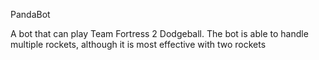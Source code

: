 PandaBot

A bot that can play Team Fortress 2 Dodgeball. The bot is able to handle multiple rockets, although it is most effective with two rockets
